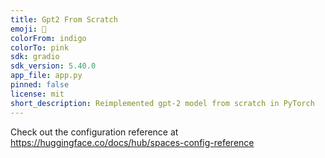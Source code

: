 ```yaml
---
title: Gpt2 From Scratch
emoji: 🚀
colorFrom: indigo
colorTo: pink
sdk: gradio
sdk_version: 5.40.0
app_file: app.py
pinned: false
license: mit
short_description: Reimplemented gpt-2 model from scratch in PyTorch
---
```


Check out the configuration reference at https://huggingface.co/docs/hub/spaces-config-reference
